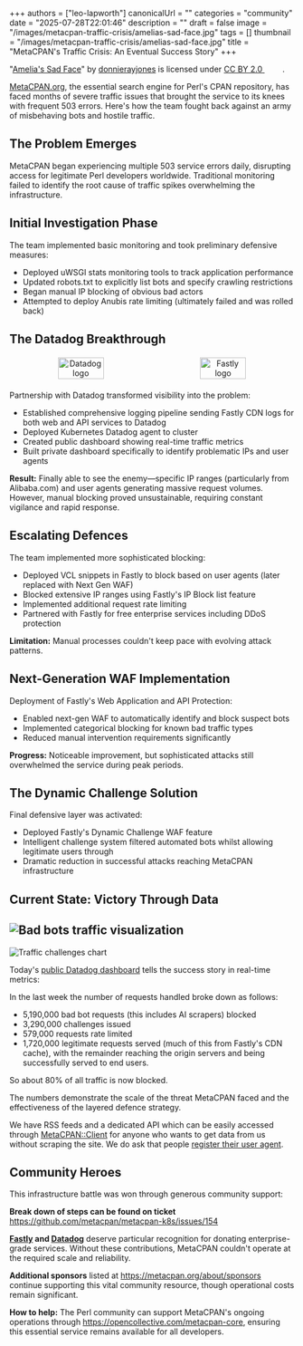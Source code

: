 +++
authors = ["leo-lapworth"]
canonicalUrl = ""
categories = "community"
date = "2025-07-28T22:01:46"
description = ""
draft = false
image = "/images/metacpan-traffic-crisis/amelias-sad-face.jpg"
tags = []
thumbnail = "/images/metacpan-traffic-crisis/amelias-sad-face.jpg"
title = "MetaCPAN's Traffic Crisis: An Eventual Success Story"
+++

<p class="attribution">"<a rel="noopener noreferrer" href="https://www.flickr.com/photos/11946169@N00/9436653177">Amelia&#039;s Sad Face</a>" by <a rel="noopener noreferrer" href="https://www.flickr.com/photos/11946169@N00">donnierayjones</a> is licensed under <a rel="noopener noreferrer" href="https://creativecommons.org/licenses/by/2.0/?ref=openverse">CC BY 2.0 <img src="https://mirrors.creativecommons.org/presskit/icons/cc.svg" style="height: 1em; margin-right: 0.125em; display: inline;" /><img src="https://mirrors.creativecommons.org/presskit/icons/by.svg" style="height: 1em; margin-right: 0.125em; display: inline;" /></a>.</p>

[MetaCPAN.org](https://metacpan.org), the essential search engine for Perl's
CPAN repository, has faced months of severe traffic issues that brought the
service to its knees with frequent 503 errors. Here's how the team fought back
against an army of misbehaving bots and hostile traffic.

## The Problem Emerges

MetaCPAN began experiencing multiple 503 service errors daily, disrupting access
for legitimate Perl developers worldwide. Traditional monitoring failed to
identify the root cause of traffic spikes overwhelming the infrastructure.

## Initial Investigation Phase

The team implemented basic monitoring and took preliminary defensive measures:

- Deployed uWSGI stats monitoring tools to track application performance
- Updated robots.txt to explicitly list bots and specify crawling restrictions
- Began manual IP blocking of obvious bad actors
- Attempted to deploy Anubis rate limiting (ultimately failed and was rolled
  back)

## The Datadog Breakthrough

<div style="text-align: center; margin: 20px 0; display: flex; justify-content: center; align-items: center; gap: 50px;">
  <img src="/images/metacpan-traffic-crisis/dd_logo_h_rgb.svg" alt="Datadog logo" style="width: 40%;">
  <img src="/images/metacpan-traffic-crisis/fastlyLogo-red-SVG.svg" alt="Fastly logo" style="width: 40%;">
</div>

Partnership with Datadog transformed visibility into the problem:

- Established comprehensive logging pipeline sending Fastly CDN logs for both
  web and API services to Datadog
- Deployed Kubernetes Datadog agent to cluster
- Created public dashboard showing real-time traffic metrics
- Built private dashboard specifically to identify problematic IPs and user
  agents

**Result:** Finally able to see the enemy—specific IP ranges (particularly from
Alibaba.com) and user agents generating massive request volumes. However, manual
blocking proved unsustainable, requiring constant vigilance and rapid response.

## Escalating Defences

The team implemented more sophisticated blocking:

- Deployed VCL snippets in Fastly to block based on user agents (later replaced
  with Next Gen WAF)
- Blocked extensive IP ranges using Fastly's IP Block list feature
- Implemented additional request rate limiting
- Partnered with Fastly for free enterprise services including DDoS protection

**Limitation:** Manual processes couldn't keep pace with evolving attack
patterns.

## Next-Generation WAF Implementation

Deployment of Fastly's Web Application and API Protection:

- Enabled next-gen WAF to automatically identify and block suspect bots
- Implemented categorical blocking for known bad traffic types
- Reduced manual intervention requirements significantly

**Progress:** Noticeable improvement, but sophisticated attacks still
overwhelmed the service during peak periods.

## The Dynamic Challenge Solution

Final defensive layer was activated:

- Deployed Fastly's Dynamic Challenge WAF feature
- Intelligent challenge system filtered automated bots whilst allowing
  legitimate users through
- Dramatic reduction in successful attacks reaching MetaCPAN infrastructure

## Current State: Victory Through Data

## ![Bad bots traffic visualization](/images/metacpan-traffic-crisis/badbots.png)

![Traffic challenges chart](/images/metacpan-traffic-crisis/challenges.png)

Today's
[public Datadog dashboard](https://p.datadoghq.eu/sb/c2941b7b-37bb-11f0-94e3-32bf19abf102-744ae84f98611bfd6781365a482e2155)
tells the success story in real-time metrics:

In the last week the number of requests handled broke down as follows:

- 5,190,000 bad bot requests (this includes AI scrapers) blocked
- 3,290,000 challenges issued
- 579,000 requests rate limited
- 1,720,000 legitimate requests served (much of this from Fastly's CDN cache),
  with the remainder reaching the origin servers and being successfully served
  to end users.

So about 80% of all traffic is now blocked.

The numbers demonstrate the scale of the threat MetaCPAN faced and the
effectiveness of the layered defence strategy.

We have RSS feeds and a dedicated API which can be easily accessed through
[MetaCPAN::Client](https://metacpan.org/pod/MetaCPAN::Client) for anyone who
wants to get data from us without scraping the site. We do ask that people
[register their user agent](https://github.com/metacpan/metacpan-api/wiki/fastapi-Consumers).

## Community Heroes

This infrastructure battle was won through generous community support:

**Break down of steps can be found on ticket**
<https://github.com/metacpan/metacpan-k8s/issues/154>

**[Fastly](https://www.fastly.com/) and [Datadog](https://www.datadoghq.com/)**
deserve particular recognition for donating enterprise-grade services. Without
these contributions, MetaCPAN couldn't operate at the required scale and
reliability.

**Additional sponsors** listed at <https://metacpan.org/about/sponsors> continue
supporting this vital community resource, though operational costs remain
significant.

**How to help:** The Perl community can support MetaCPAN's ongoing operations
through <https://opencollective.com/metacpan-core>, ensuring this essential
service remains available for all developers.
